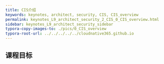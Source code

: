 ```yaml
---
title: CIS介绍
keywords: keynotes, architect, security, CIS, CIS_overview
permalink: keynotes_L9_architect_security_2_CIS_0_CIS_overview.html
sidebar: keynotes_L9_architect_security_sidebar
typora-copy-images-to: ./pics/0_CIS_overview
typora-root-url: ../../../../../cloudnative365.github.io
---
```


## 课程目标



